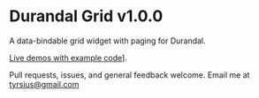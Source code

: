 Durandal Grid v1.0.0
=============

A data-bindable grid widget with paging for Durandal.

[Live demos with example code](http://tyrsius.github.io/durandal-grid)].

Pull requests, issues, and general feedback welcome. Email me at tyrsius@gmail.com